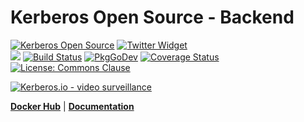 # Kerberos Open Source - Backend

<a href="https://doc.kerberos.io"><img src="https://img.shields.io/badge/kerberos-opensource-gray.svg?longCache=true&colorB=brightgreen" alt="Kerberos Open Source"></a>
<a href="https://twitter.com/kerberosio?ref_src=twsrc%5Etfw"><img src="https://img.shields.io/twitter/url.svg?label=Follow%20%40kerberosio&style=social&url=https%3A%2F%2Ftwitter.com%2Fkerberosio" alt="Twitter Widget"></a>
<br>
<a href="https://circleci.com/gh/kerberos-io/opensource"><img src="https://circleci.com/gh/kerberos-io/opensource.svg?style=svg"/></a>
<a href="https://travis-ci.org/kerberos-io/opensource"><img src="https://travis-ci.org/kerberos-io/opensource.svg?branch=master" alt="Build Status"></a>
<a href="https://pkg.go.dev/github.com/kerberos-io/opensource/backend"><img src="https://pkg.go.dev/badge/github.com/kerberos-io/opensource/backend" alt="PkgGoDev"></a>
<a href="https://codecov.io/gh/kerberos-io/opensource"><img src="https://codecov.io/gh/kerberos-io/opensource/branch/master/graph/badge.svg" alt="Coverage Status"></a>
<a href="LICENSE"><img src="https://img.shields.io/badge/License-Commons Clause-yellow.svg" alt="License: Commons Clause"></a>

[![Kerberos.io - video surveillance](https://kerberos.io/images/kerberos.png)](https://kerberos.io)


[**Docker Hub**](https://hub.docker.com/r/kerberos/opensource) | [**Documentation**](https://doc.kerberos.io)
